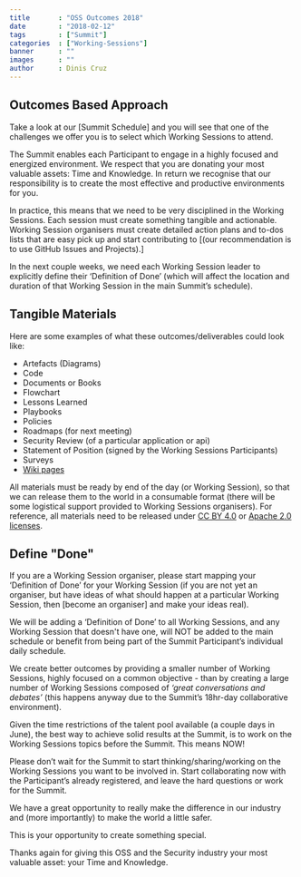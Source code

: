 ```yaml
---
title       : "OSS Outcomes 2018"
date        : "2018-02-12"
tags        : ["Summit"]
categories  : ["Working-Sessions"]
banner      : ""
images      : ""
author      : Dinis Cruz
---
```


## Outcomes Based Approach

Take a look at our [Summit Schedule] <!--- (link) --> and you will see that one of the challenges we offer you is to select which Working Sessions to attend.

The Summit enables each Participant to engage in a highly focused and energized environment. We respect that you are donating your most valuable assets: Time and Knowledge. In return we recognise that our responsibility is to create the most effective and productive environments for you.

In practice, this means that we need to be very disciplined in the Working Sessions. Each session must create something tangible and actionable. Working Session organisers must create detailed action plans and to-dos lists that are easy pick up and start contributing to [(our recommendation is to use GitHub Issues and Projects).] <!--- (link) --->

In the next couple weeks, we need each Working Session leader to explicitly define their ‘Definition of Done’ (which will affect the location and duration of that Working Session in the main Summit’s schedule).

## Tangible Materials

Here are some examples of what these outcomes/deliverables could look like:


- Artefacts (Diagrams)
- Code
- Documents or Books
- Flowchart
- Lessons Learned
- Playbooks
- Policies
- Roadmaps (for next meeting)
- Security Review (of a particular application or api)
- Statement of Position (signed by the Working Sessions Participants)
- Surveys
- [Wiki pages](https://www.owasp.org/index.php/Main_Page) 


All materials must be ready by end of the day (or Working Session), so that we can release them to the world in a consumable format (there will be some logistical support provided to Working Sessions organisers). For reference, all materials need to be released under [CC BY 4.0](https://creativecommons.org/licenses/by/4.0/) or [Apache 2.0 licenses](https://www.apache.org/licenses/LICENSE-2.0).


## Define "Done"

If you are a Working Session organiser, please start mapping your ‘Definition of Done’ for your Working Session (if you are not yet an organiser, but have ideas of what should happen at a particular Working Session, then [become an organiser] <!---(link)---> and make your ideas real).

We will be adding a ‘Definition of Done’ to all Working Sessions, and any Working Session that doesn't have one, will NOT be added to the main schedule or benefit from being part of the Summit Participant’s individual daily schedule.

We create better outcomes by providing a smaller number of Working Sessions, highly focused on a common objective - than by creating a large number of Working Sessions composed of _‘great conversations and debates’_ (this happens anyway due to the Summit’s 18hr-day collaborative environment).

Given the time restrictions of the talent pool available (a couple days in June), the best way to achieve solid results at the Summit, is to work on the Working Sessions topics before the Summit. This means NOW!

Please don’t wait for the Summit to start thinking/sharing/working on the Working Sessions you want to be involved in. Start collaborating now with the Participant’s already registered, and leave the hard questions or work for the Summit.

We have a great opportunity to really make the difference in our industry and (more importantly) to make the world a little safer.

This is your opportunity to create something special.

Thanks again for giving this OSS and the Security industry your most valuable asset: your Time and Knowledge.
